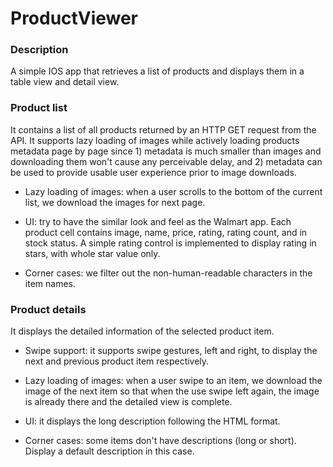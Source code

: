 # ProductViewer

### Description
A simple IOS app that retrieves a list of products and displays them in a table view and detail view.

### Product list
It contains a list of all products returned by an HTTP GET request from the API. It supports lazy loading of images while actively loading products metadata page by page since 1) metadata is much smaller than images and downloading them won't cause any perceivable delay, and 2) metadata can be used to provide usable user experience prior to image downloads.

- Lazy loading of images: when a user scrolls to the bottom of the current list, we download the images for next page.

- UI: try to have the similar look and feel as the Walmart app. Each product cell contains image, name, price, rating, rating count, and in stock status. A simple rating control is implemented to display rating in stars, with whole star value only.

- Corner cases: we filter out the non-human-readable characters in the item names.

### Product details
It displays the detailed information of the selected product item.

- Swipe support: it supports swipe gestures, left and right, to display the next and previous product item respectively.

- Lazy loading of images: when a user swipe to an item, we download the image of the next item so that when the use swipe left again, the image is already there and the detailed view is complete.

- UI: it displays the long description following the HTML format.

- Corner cases: some items don't have descriptions (long or short). Display a default description in this case.
